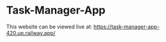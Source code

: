 # Task-Manager-App
This website can be viewed live at: https://task-manager-app-420.up.railway.app/
